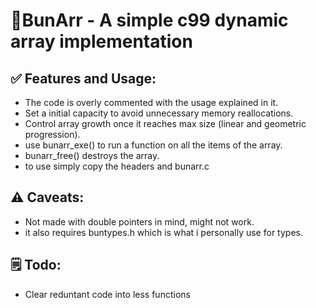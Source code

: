 # 🐇BunArr - A simple c99 dynamic array implementation


## ✅ Features and Usage:
- The code is overly commented with the usage explained in it.
- Set a initial capacity to avoid unnecessary memory reallocations.
- Control array growth once it reaches max size (linear and geometric progression).
- use bunarr_exe() to run a function on all the items of the array.
- bunarr_free() destroys the array.
- to use simply copy the headers and bunarr.c


## ⚠️  Caveats:

- Not made with double pointers in mind, might not work.
- it also requires buntypes.h which is what i personally use for types.


## 🗒️ Todo:
- Clear reduntant code into less functions
